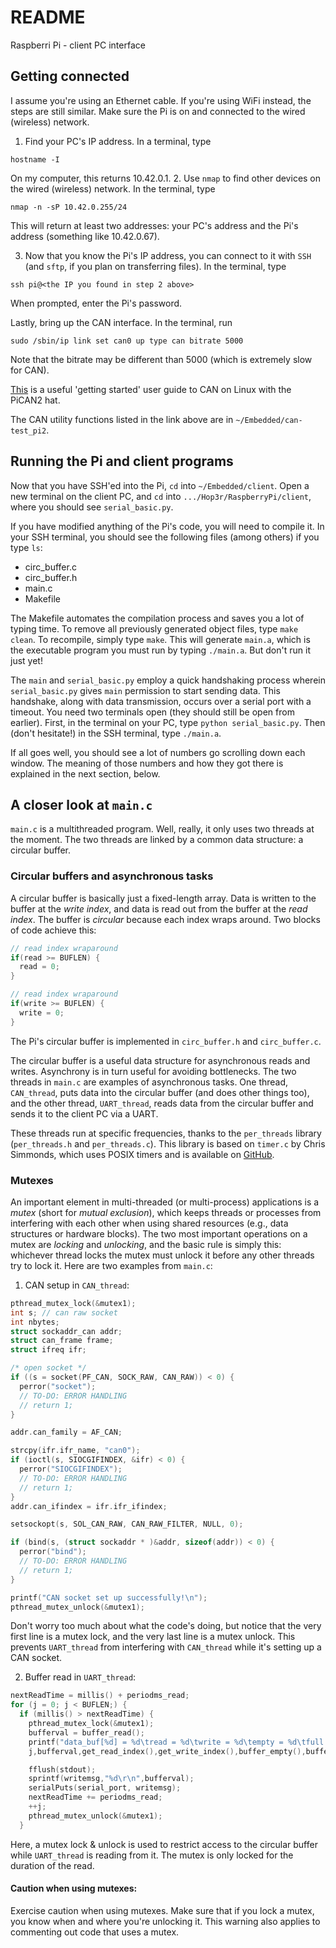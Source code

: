 # README
Raspberri Pi - client PC interface

## Getting connected
I assume you're using an Ethernet cable. If you're using WiFi instead, the steps are still similar. Make sure the Pi is on and connected to the wired (wireless) network.

1. Find your PC's IP address. In a terminal, type
```
hostname -I
```
On my computer, this returns 10.42.0.1.
2. Use `nmap` to find other devices on the wired (wireless) network. In the terminal, type
```
nmap -n -sP 10.42.0.255/24
```
This will return at least two addresses: your PC's address and the Pi's address (something like 10.42.0.67).

3. Now that you know the Pi's IP address, you can connect to it with `SSH` (and `sftp`, if you plan on transferring files). In the terminal, type
```
ssh pi@<the IP you found in step 2 above>
```
When prompted, enter the Pi's password.

Lastly, bring up the CAN interface. In the terminal, run
```
sudo /sbin/ip link set can0 up type can bitrate 5000
```

Note that the bitrate may be different than 5000 (which is extremely slow for CAN).

[This](http://copperhilltech.com/pican2-controller-area-network-can-interface-for-raspberry-pi/) is a useful 'getting started' user guide to CAN on Linux with the PiCAN2 hat.

The CAN utility functions listed in the link above are in `~/Embedded/can-test_pi2`.

## Running the Pi and client programs
Now that you have SSH'ed into the Pi, `cd` into `~/Embedded/client`. Open a new terminal on the client PC, and `cd` into `.../Hop3r/RaspberryPi/client`, where you should see `serial_basic.py`.

If you have modified anything of the Pi's code, you will need to compile it. In your SSH terminal, you should see the following files (among others) if you type `ls`:
* circ_buffer.c
* circ_buffer.h
* main.c
* Makefile

The Makefile automates the compilation process and saves you a lot of typing time. To remove all previously generated object files, type `make clean`. To recompile, simply type `make`. This will generate `main.a`, which is the executable program you must run by typing `./main.a`. But don't run it just yet!

The `main` and `serial_basic.py` employ a quick handshaking process wherein `serial_basic.py` gives `main` permission to start sending data. This handshake, along with data transmission, occurs over a serial port with a timeout.
You need two terminals open (they should still be open from earlier). First, in the terminal on your PC, type `python serial_basic.py`. Then (don't hesitate!) in the SSH terminal, type `./main.a`.

If all goes well, you should see a lot of numbers go scrolling down each window. The meaning of those numbers and how they got there is explained in the next section, below.

## A closer look at `main.c`
`main.c` is a multithreaded program. Well, really, it only uses two threads at the moment. The two threads are linked by a common data structure: a circular buffer.

### Circular buffers and asynchronous tasks

A circular buffer is basically just a fixed-length array. Data is written to the buffer at the _write index_, and data is read out from the buffer at the _read index_. The buffer is _circular_ because each index wraps around. Two blocks of code achieve this:
```c
// read index wraparound
if(read >= BUFLEN) {
  read = 0;
}
```

```c
// read index wraparound
if(write >= BUFLEN) {
  write = 0;
}
```
The Pi's circular buffer is implemented in `circ_buffer.h` and `circ_buffer.c`.

The circular buffer is a useful data structure for asynchronous reads and writes. Asynchrony is in turn useful for avoiding bottlenecks. The two threads in `main.c` are examples of asynchronous tasks. One thread, `CAN_thread`, puts data into the circular buffer (and does other things too), and the other thread, `UART_thread`, reads data from the circular buffer and sends it to the client PC via a UART.

These threads run at specific frequencies, thanks to the `per_threads` library (`per_threads.h` and `per_threads.c`). This library is based on `timer.c` by Chris Simmonds, which uses POSIX timers and is available on [GitHub](https://github.com/csimmonds/periodic-threads).

### Mutexes

An important element in multi-threaded (or multi-process) applications is a _mutex_ (short for _mutual exclusion_), which keeps threads or processes from interfering with each other when using shared resources (e.g., data structures or hardware blocks). The two most important operations on a mutex are _locking_ and _unlocking_, and the basic rule is simply this: whichever thread locks the mutex must unlock it before any other threads try to lock it. Here are two examples from `main.c`:

1. CAN setup in `CAN_thread`:

```c
pthread_mutex_lock(&mutex1);
int s; // can raw socket
int nbytes;
struct sockaddr_can addr;
struct can_frame frame;
struct ifreq ifr;

/* open socket */
if ((s = socket(PF_CAN, SOCK_RAW, CAN_RAW)) < 0) {
  perror("socket");
  // TO-DO: ERROR HANDLING
  // return 1;
}

addr.can_family = AF_CAN;

strcpy(ifr.ifr_name, "can0");
if (ioctl(s, SIOCGIFINDEX, &ifr) < 0) {
  perror("SIOCGIFINDEX");
  // TO-DO: ERROR HANDLING
  // return 1;
}
addr.can_ifindex = ifr.ifr_ifindex;

setsockopt(s, SOL_CAN_RAW, CAN_RAW_FILTER, NULL, 0);

if (bind(s, (struct sockaddr * )&addr, sizeof(addr)) < 0) {
  perror("bind");
  // TO-DO: ERROR HANDLING
  // return 1;
}

printf("CAN socket set up successfully!\n");
pthread_mutex_unlock(&mutex1);
```
Don't worry too much about what the code's doing, but notice that the very first line is a mutex lock, and the very last line is a mutex unlock. This prevents `UART_thread` from interfering with `CAN_thread` while it's setting up a CAN socket.

2. Buffer read in `UART_thread`:

```c
nextReadTime = millis() + periodms_read;
for (j = 0; j < BUFLEN;) {
  if (millis() > nextReadTime) {
    pthread_mutex_lock(&mutex1);
    bufferval = buffer_read();
    printf("data_buf[%d] = %d\tread = %d\twrite = %d\tempty = %d\tfull = %d\n",\
    j,bufferval,get_read_index(),get_write_index(),buffer_empty(),buffer_full());

    fflush(stdout);
    sprintf(writemsg,"%d\r\n",bufferval);
    serialPuts(serial_port, writemsg);
    nextReadTime += periodms_read;
    ++j;
    pthread_mutex_unlock(&mutex1);
  }
```

Here, a mutex lock & unlock is used to restrict access to the circular buffer while `UART_thread` is reading from it. The mutex is only locked for the duration of the read.

#### Caution when using mutexes:
Exercise caution when using mutexes. Make sure that if you lock a mutex, you know when and where you're unlocking it. This warning also applies to commenting out code that uses a mutex.
